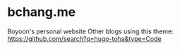 # bchang.me

Boyoon's personal website
Other blogs using this theme: https://github.com/search?q=hugo-toha&type=Code
